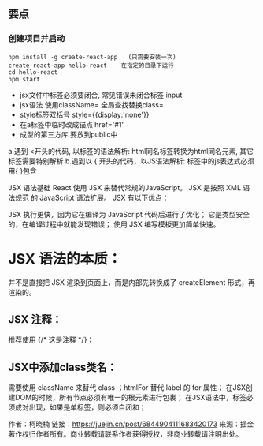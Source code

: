 ## 要点
### 创建项目并启动
```
npm install -g create-react-app   (只需要安装一次)
create-react-app hello-react	在指定的目录下运行
cd hello-react
npm start
```

* jsx文件中标签必须要闭合, 常见错误未闭合标签 input 
* jsx语法 使用className= 全局查找替换class=
* style标签双括号 style={{display:'none'}}
* 在a标签中临时改成锚点 href='#1'
* 成型的第三方库 要放到public中

a.遇到 <开头的代码, 以标签的语法解析: html同名标签转换为html同名元素, 其它标签需要特别解析
b.遇到以 { 开头的代码，以JS语法解析: 标签中的js表达式必须用{ }包含

JSX 语法基础
React 使用 JSX 来替代常规的JavaScript。
JSX 是按照 XML 语法规范 的 JavaScript  语法扩展。
JSX 有以下优点：

JSX 执行更快，因为它在编译为 JavaScript 代码后进行了优化；
它是类型安全的，在编译过程中就能发现错误；
使用  JSX 编写模板更加简单快速。

# JSX 语法的本质：
  并不是直接把 JSX 渲染到页面上，而是内部先转换成了 createElement 形式，再渲染的。
## JSX 注释：
  推荐使用 {/* 这是注释 */}；
## JSX中添加class类名：
  需要使用 className 来替代 class ；htmlFor 替代 label 的 for 属性；
在JSX创建DOM的时候，所有节点必须有唯一的根元素进行包裹；
在JSX语法中，标签必须成对出现，如果是单标签，则必须自闭和；

作者：柯晓楠
链接：https://juejin.cn/post/6844904111683420173
来源：掘金
著作权归作者所有。商业转载请联系作者获得授权，非商业转载请注明出处。
